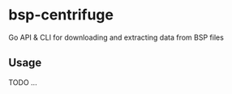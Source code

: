 # bsp-centrifuge

Go API & CLI for downloading and extracting data from BSP files

## Usage

TODO ...

